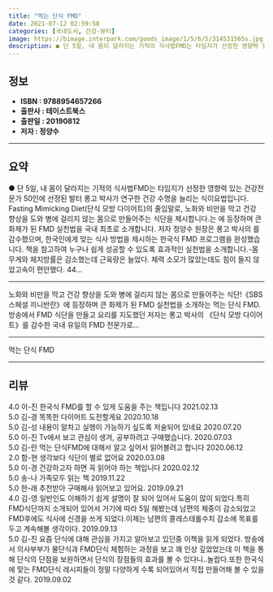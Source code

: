 ```yaml
---
title: "먹는 단식 FMD"
date: 2021-07-12 02:59:58
categories: [국내도서, 건강-뷰티]
image: https://bimage.interpark.com/goods_image/1/5/6/5/314531565s.jpg
description: ● 단 5일, 내 몸이 달라지는 기적의 식사법FMD는 타임지가 선정한 영향력 있는 건강전문가 50인에 선정된 발터 롱고 박사가 연구한 건강 수명을 늘리는 식이요법입니다. Fasting Mimicking Diet(단식 모방 다이어트)의 줄임말로, 노화와 비만을 막고 건강 향상을 도와 병
---
```


## **정보**

- **ISBN : 9788954657266**
- **출판사 : 테이스트북스**
- **출판일 : 20190812**
- **저자 : 정양수**

------



## **요약**

●  단 5일, 내 몸이 달라지는 기적의 식사법FMD는 타임지가 선정한 영향력 있는 건강전문가 50인에 선정된 발터 롱고 박사가 연구한 건강 수명을 늘리는 식이요법입니다. Fasting Mimicking Diet(단식 모방 다이어트)의 줄임말로, 노화와 비만을 막고 건강 향상을 도와 병에 걸리지 않는 몸으로 만들어주는 식단을 제시합니다.는 에 등장하며 큰 화제가 된 FMD 실천법을 국내 최초로 소개합니다. 저자 정양수 원장은 롱고 박사의 를 감수했으며, 한국인에게 맞는 식사 방법을 제시하는 한국식 FMD 프로그램을 완성했습니다. 책을 참고하여 누구나 쉽게 성공할 수 있도록 효과적인 실천법을 소개합니다.-몸무게와 체지방률은 감소했는데 근육량은 늘었다. 체력 소모가 많았는데도 힘이 들지 않았고속이 편안했다. 44...

------

노화와 비만을 막고 건강 향상을 도와 병에 걸리지 않는 몸으로 만들어주는 식단!《SBS 스페셜 끼니반란》에 등장하며 큰 화제가 된 FMD 실천법을 소개하는 먹는 단식 FMD. 방송에서 FMD 식단을 만들고 요리를 지도했던 저자는 롱고 박사의 《단식 모방 다이어트》를 감수한 국내 유일의 FMD 전문가로... 

------


먹는 단식 FMD 

------


## **리뷰** 

4.0 이-진 한국식 FMD를 할 수 있게 도움을 주는 책입니다 2021.02.13 <br/>5.0 김-경 똑똑한 다이어트 도전할게요 2020.10.18 <br/>5.0 김-성 내용이 알차고 실행이 가능하기 싶도록 저술되어 있네요 2020.07.20 <br/>5.0 이-진 Tv에서 보고 관심이 생겨, 공부하려고 구매했습니다.
 2020.07.03 <br/>5.0 김-란 먹는 단식FMD에 대해서 알고 싶어서 읽어볼려고 합니다 2020.06.12 <br/>2.0 함-현 생각보다 식단이 별로 없어요 2020.03.08 <br/>5.0 이-경 건강하고자 하면 꼭 읽어야 하는 책입니다 2020.02.12 <br/>5.0 송-나 가족모두 읽는 책 2019.11.22 <br/>5.0 한-래 추천받아 구매해사 읽어보고 있어요.  2019.09.21 <br/>4.0 김-영 일반인도 이해하기 쉽게 설명이 잘 되어 있어서 도움이 많이 되었다.특히 FMD식단까지 소개되어 있어서 거기에 따라 5일 해봤는데 남편의 체중이 감소되었고 FMD후에도 식사에 신경을 쓰게 되었다.이제는 남편의 콜레스테롤수치 감소에 목표를 두고 계속해볼 생각이다. 2019.09.13 <br/>5.0 김-진 요즘 단식에 대해 관심을 가지고 알아보고 있던중 이책을 읽게 되었다.
방송에서 의사부부가 물단식과 FMD단식 체험하는 과정을 보고 꽤 인상 깊었었는데 이 책을 통해 단식의 단점을 보완하면서 단식의 장점들의 효과를 볼 수 있다니..놀랍다.또한 한국식에 맞는 FMD단식 레시피들이 정말 다양하게 수록 되어있어서 직접 만들어해 볼 수 있을 것 같다. 2019.09.02 <br/>